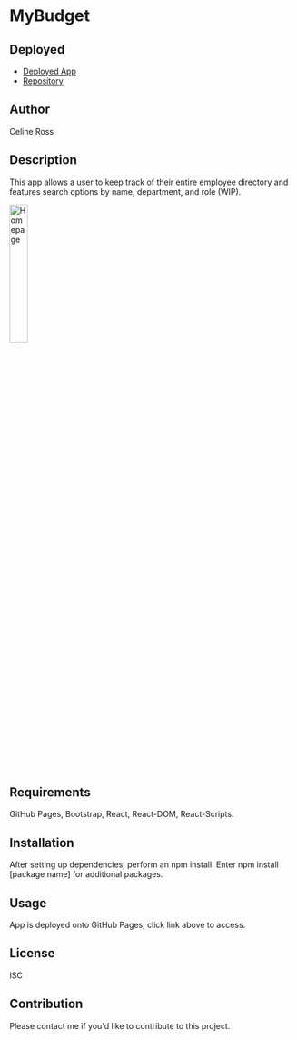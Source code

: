 # MyBudget

## Deployed
* [Deployed App](https://celineross.github.io/React-Employee-Directory/)
* [Repository](https://github.com/celineross/React-Employee-Directory)

## Author
<p>Celine Ross</p>

## Description
<p>This app allows a user to keep track of their entire employee directory and features search options by name, department, and role (WIP).</p>

<img src="https://i.gyazo.com/25b586701cdac8a186004a30de1f9d39.jpg" alt="Homepage" style="width:25%; height:25%">

<br>
<br>

## Requirements
<p>GitHub Pages, Bootstrap, React, React-DOM, React-Scripts.</p>

## Installation
<p>After setting up dependencies, perform an npm install. Enter npm install [package name] for additional packages.</p>

## Usage
<p>App is deployed onto GitHub Pages, click link above to access.</p>

## License
<p>ISC</p>

## Contribution
<p>Please contact me if you'd like to contribute to this project.</p>